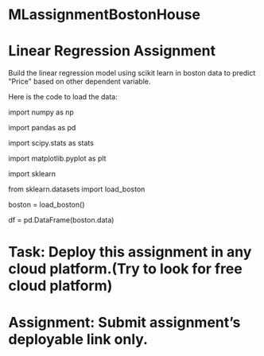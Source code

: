 # MLassignmentBostonHouse

# Linear Regression Assignment

Build the linear regression model using scikit learn in boston data to predict "Price" based on other dependent variable.

Here is the code to load the data:

import numpy as np

import pandas as pd

import scipy.stats as stats

import matplotlib.pyplot as plt

import sklearn

from sklearn.datasets import load_boston

boston = load_boston()

df = pd.DataFrame(boston.data)

# Task: Deploy this assignment in any cloud platform.(Try to look for free cloud platform)
# Assignment: Submit assignment’s deployable link only.
